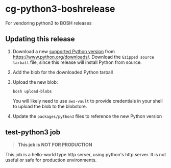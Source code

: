 # cg-python3-boshrelease

For vendoring python3 to BOSH releases

## Updating this release

1. Download a new [supported Python version](https://devguide.python.org/versions/#versions) from <https://www.python.org/downloads/>. Download the `Gzipped source tarball` file, since this release will install Python from source.
1. Add the blob for the downloaded Python tarball
1. Upload the new blob:

    ```shell
    bosh upload-blobs
    ```

    You will likely need to use `aws-vault` to provide credentials in your shell to upload the blob to the blobstore.
1. Update the `packages/python3` files to reference the new Python version

## test-python3 job

> **This job is NOT FOR PRODUCTION**

This job is a hello-world type http server, using python's http.server. It is not useful or safe for production environments.
